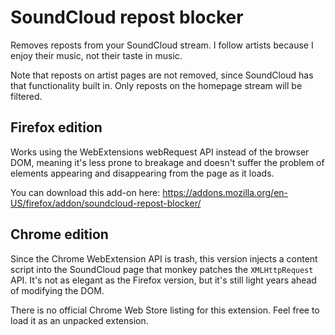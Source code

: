# SoundCloud repost blocker

Removes reposts from your SoundCloud stream. I follow artists because I
enjoy their music, not their taste in music.

Note that reposts on artist pages are not removed, since SoundCloud
has that functionality built in. Only reposts on the homepage stream
will be filtered.

## Firefox edition

Works using the WebExtensions webRequest API instead of the browser DOM,
meaning it's less prone to breakage and doesn't suffer the problem of
elements appearing and disappearing from the page as it loads.

You can download this add-on here:
https://addons.mozilla.org/en-US/firefox/addon/soundcloud-repost-blocker/

## Chrome edition

Since the Chrome WebExtension API is trash, this version injects a
content script into the SoundCloud page that monkey patches the
`XMLHttpRequest` API. It's not as elegant as the Firefox version, but
it's still light years ahead of modifying the DOM.

There is no official Chrome Web Store listing for this extension.
Feel free to load it as an unpacked extension.
